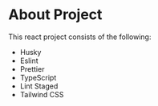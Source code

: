 # About Project
This react project consists of the following:
- Husky
- Eslint
- Prettier
- TypeScript
- Lint Staged
- Tailwind CSS
